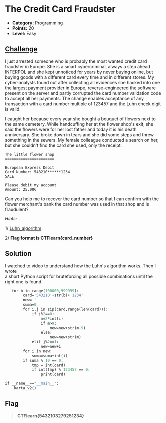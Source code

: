 # The Credit Card Fraudster

* **Category:** Programming
* **Points:** 20
* **Level:** Easy

## [Challenge](https://ctflearn.com/challenge/970)

I just arrested someone who is probably the most wanted credit card fraudster in Europe. She is a smart cybercriminal, always a step ahead INTERPOL and she kept unnoticed for years by never buying online, but buying goods with a different card every time and in different stores. My cyber-analysts found out after collecting all evidences she hacked into one the largest payment provider in Europe, reverse-engineered the software present on the server and partly corrupted the card number validation code to accept all her payments. The change enables acceptance of any transaction with a card number multiple of 123457 and the Luhn check digit is valid.

I caught her because every year she bought a bouquet of flowers next to the same cemetery. While handcuffing her at the flower shop's exit, she said the flowers were for her lost father and today it is his death anniversary. She broke down in tears and she did some steps and threw something in the sewers. My female colleague conducted a search on her, but she couldn't find the card she used, only the receipt.

    The little flower shop
    ======================

    European Express Debit
    Card Number: 543210******1234
    SALE

    Please debit my account
    Amount: 25.00€
Can you help me to recover the card number so that I can confirm with the flower merchant's bank the card number was used in that shop and is fraudulent?

_Hints:_

1/ [Luhn_algorithm](https://www.youtube.com/watch?v=PNXXqzU4YnM)

2/ **Flag format is CTFlearn{card_number}**

## Solution
I watched to video to understand how the Luhn's algorithm works. Then I wrote  
a short Python script for bruteforcing all possible combinations until the right one is found.

```def karta_v2():
   for b in range(100000,999999):
        card='543210'+str(b)+'1234'
        new=''
        suma=0
        for i,j in zip(card,range(len(card))):
            if j%2==0:
                m=2*int(i)
                if m>9:
                    new=new+str(m-9)
                else:
                    new=new+str(m)
            elif j%2==1:
                new=new+i
        for i in new:
            suma=suma+int(i)
        if suma % 10 == 0:
            tmp = int(card)
            if int(tmp) % 123457 == 0:
                print(card)

if __name__=="__main__":
    karta_v2()
```

## Flag
> **CTFlearn{5432103279251234}**

